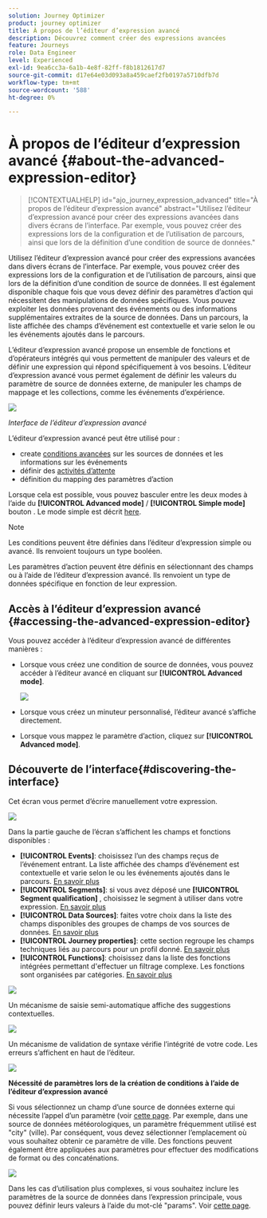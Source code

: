 ```yaml
---
solution: Journey Optimizer
product: journey optimizer
title: À propos de l’éditeur d’expression avancé
description: Découvrez comment créer des expressions avancées
feature: Journeys
role: Data Engineer
level: Experienced
exl-id: 9ea6cc3a-6a1b-4e8f-82ff-f8b1812617d7
source-git-commit: d17e64e03d093a8a459caef2fb0197a5710dfb7d
workflow-type: tm+mt
source-wordcount: '588'
ht-degree: 0%

---
```


# À propos de l’éditeur d’expression avancé {#about-the-advanced-expression-editor}

>[!CONTEXTUALHELP]
>id="ajo_journey_expression_advanced"
>title="À propos de l’éditeur d’expression avancé"
>abstract="Utilisez l’éditeur d’expression avancé pour créer des expressions avancées dans divers écrans de l’interface. Par exemple, vous pouvez créer des expressions lors de la configuration et de l’utilisation de parcours, ainsi que lors de la définition d’une condition de source de données."

Utilisez l’éditeur d’expression avancé pour créer des expressions avancées dans divers écrans de l’interface. Par exemple, vous pouvez créer des expressions lors de la configuration et de l’utilisation de parcours, ainsi que lors de la définition d’une condition de source de données.
Il est également disponible chaque fois que vous devez définir des paramètres d’action qui nécessitent des manipulations de données spécifiques. Vous pouvez exploiter les données provenant des événements ou des informations supplémentaires extraites de la source de données. Dans un parcours, la liste affichée des champs d’événement est contextuelle et varie selon le ou les événements ajoutés dans le parcours.

L’éditeur d’expression avancé propose un ensemble de fonctions et d’opérateurs intégrés qui vous permettent de manipuler des valeurs et de définir une expression qui répond spécifiquement à vos besoins. L’éditeur d’expression avancé vous permet également de définir les valeurs du paramètre de source de données externe, de manipuler les champs de mappage et les collections, comme les événements d’expérience.

![](../assets/journey65.png)

_Interface de l’éditeur d’expression avancé_

L’éditeur d’expression avancé peut être utilisé pour :

* create [conditions avancées](../condition-activity.md#about_condition) sur les sources de données et les informations sur les événements
* définir des [activités d’attente](../wait-activity.md#custom)
* définition du mapping des paramètres d’action

Lorsque cela est possible, vous pouvez basculer entre les deux modes à l’aide du **[!UICONTROL Advanced mode]** / **[!UICONTROL Simple mode]** bouton . Le mode simple est décrit [here](../condition-activity.md#about_condition).

>[!NOTE]
>
>Les conditions peuvent être définies dans l’éditeur d’expression simple ou avancé. Ils renvoient toujours un type booléen.
>
>Les paramètres d’action peuvent être définis en sélectionnant des champs ou à l’aide de l’éditeur d’expression avancé. Ils renvoient un type de données spécifique en fonction de leur expression.

## Accès à l’éditeur d’expression avancé {#accessing-the-advanced-expression-editor}

Vous pouvez accéder à l’éditeur d’expression avancé de différentes manières :

* Lorsque vous créez une condition de source de données, vous pouvez accéder à l’éditeur avancé en cliquant sur **[!UICONTROL Advanced mode]**.

   ![](../assets/journeyuc2_33.png)

* Lorsque vous créez un minuteur personnalisé, l’éditeur avancé s’affiche directement.
* Lorsque vous mappez le paramètre d’action, cliquez sur **[!UICONTROL Advanced mode]**.

## Découverte de l’interface{#discovering-the-interface}

Cet écran vous permet d’écrire manuellement votre expression.

![](../assets/journey70.png)

Dans la partie gauche de l’écran s’affichent les champs et fonctions disponibles :

* **[!UICONTROL Events]**: choisissez l’un des champs reçus de l’événement entrant. La liste affichée des champs d’événement est contextuelle et varie selon le ou les événements ajoutés dans le parcours. [En savoir plus](../../event/about-events.md)
* **[!UICONTROL Segments]**: si vous avez déposé une **[!UICONTROL Segment qualification]** , choisissez le segment à utiliser dans votre expression. [En savoir plus](../condition-activity.md#using-a-segment)
* **[!UICONTROL Data Sources]**: faites votre choix dans la liste des champs disponibles des groupes de champs de vos sources de données. [En savoir plus](../../datasource/about-data-sources.md)
* **[!UICONTROL Journey properties]**: cette section regroupe les champs techniques liés au parcours pour un profil donné. [En savoir plus](journey-properties.md)
* **[!UICONTROL Functions]**: choisissez dans la liste des fonctions intégrées permettant d&#39;effectuer un filtrage complexe. Les fonctions sont organisées par catégories. [En savoir plus](functions.md)

![](../assets/journey65.png)

Un mécanisme de saisie semi-automatique affiche des suggestions contextuelles.

![](../assets/journey68.png)

Un mécanisme de validation de syntaxe vérifie l’intégrité de votre code. Les erreurs s’affichent en haut de l’éditeur.

![](../assets/journey69.png)

**Nécessité de paramètres lors de la création de conditions à l’aide de l’éditeur d’expression avancé**

Si vous sélectionnez un champ d’une source de données externe qui nécessite l’appel d’un paramètre (voir [cette page](../../datasource/external-data-sources.md). Par exemple, dans une source de données météorologiques, un paramètre fréquemment utilisé est &quot;city&quot; (ville). Par conséquent, vous devez sélectionner l’emplacement où vous souhaitez obtenir ce paramètre de ville. Des fonctions peuvent également être appliquées aux paramètres pour effectuer des modifications de format ou des concaténations.

![](../assets/journeyuc2_19.png)

Dans les cas d’utilisation plus complexes, si vous souhaitez inclure les paramètres de la source de données dans l’expression principale, vous pouvez définir leurs valeurs à l’aide du mot-clé &quot;params&quot;. Voir [cette page](../expression/field-references.md).
